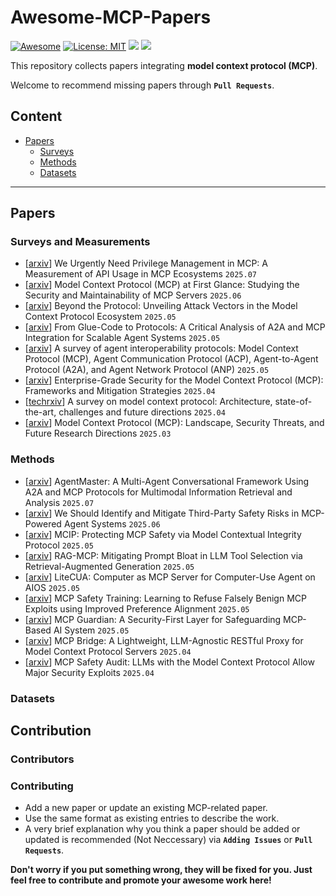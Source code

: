 # Awesome-MCP-Papers
[![Awesome](https://awesome.re/badge.svg)](https://github.com/Redempt1onzzZZ/Awesome-MCP-Papers) 
[![License: MIT](https://img.shields.io/badge/License-MIT-green.svg)](https://github.com/Redempt1onzzZZ/Awesome-MCP-Papers/blob/main/LICENSE)
![](https://img.shields.io/github/last-commit/Redempt1onzzZZ/Awesome-MCP-Papers?color=green) 
![](https://img.shields.io/badge/PRs-Welcome-red) 

This repository collects papers integrating **model context protocol (MCP)**.

Welcome to recommend missing papers through **`Pull Requests`**. 

## Content

- [Papers](#papers)
  - [Surveys](#surveys)
  - [Methods](#methods)
  - [Datasets](#datasets)

---

##  Papers

### Surveys and Measurements
- \[[arxiv](https://arxiv.org/abs/2507.06250)\] We Urgently Need Privilege Management in MCP: A Measurement of API Usage in MCP Ecosystems `2025.07`
- \[[arxiv](https://arxiv.org/abs/2506.13538)\] Model Context Protocol (MCP) at First Glance: Studying the Security and Maintainability of MCP Servers `2025.06`
- \[[arxiv](https://arxiv.org/abs/2506.02040)\] Beyond the Protocol: Unveiling Attack Vectors in the Model Context Protocol Ecosystem `2025.05`
- \[[arxiv](https://arxiv.org/abs/2505.03864)\] From Glue-Code to Protocols: A Critical Analysis of A2A and MCP Integration for Scalable Agent Systems `2025.05`
- \[[arxiv](https://arxiv.org/abs/2505.02279)\] A survey of agent interoperability protocols: Model Context Protocol (MCP), Agent Communication Protocol (ACP), Agent-to-Agent Protocol (A2A), and Agent Network Protocol (ANP) `2025.05`
- \[[arxiv](https://arxiv.org/abs/2504.08623)\] Enterprise-Grade Security for the Model Context Protocol (MCP): Frameworks and Mitigation Strategies `2025.04`
- \[[techrxiv](https://www.techrxiv.org/doi/full/10.36227/techrxiv.174495492.22752319)\] A survey on model context protocol: Architecture, state-of-the-art, challenges and future directions `2025.04`
- \[[arxiv](https://arxiv.org/abs/2503.23278)\] Model Context Protocol (MCP): Landscape, Security Threats, and Future Research Directions `2025.03`
### Methods
- \[[arxiv](https://arxiv.org/abs/2507.21105)\] AgentMaster: A Multi-Agent Conversational Framework Using A2A and MCP Protocols for Multimodal Information Retrieval and Analysis `2025.07`
- \[[arxiv](https://arxiv.org/abs/2506.13666)\] We Should Identify and Mitigate Third-Party Safety Risks in MCP-Powered Agent Systems `2025.06`
- \[[arxiv](https://arxiv.org/abs/2505.14590)\] MCIP: Protecting MCP Safety via Model Contextual Integrity Protocol `2025.05`
- \[[arxiv](https://arxiv.org/abs/2505.03275)\] RAG-MCP: Mitigating Prompt Bloat in LLM Tool Selection via Retrieval-Augmented Generation `2025.05`
- \[[arxiv](https://arxiv.org/abs/2505.18829)\] LiteCUA: Computer as MCP Server for Computer-Use Agent on AIOS `2025.05`
- \[[arxiv](https://arxiv.org/abs/2505.23634)\] MCP Safety Training: Learning to Refuse Falsely Benign MCP Exploits using Improved Preference Alignment `2025.05`
- \[[arxiv](https://arxiv.org/abs/2504.12757)\] MCP Guardian: A Security-First Layer for Safeguarding MCP-Based AI System `2025.05`
- \[[arxiv](https://arxiv.org/abs/2504.08999)\] MCP Bridge: A Lightweight, LLM-Agnostic RESTful Proxy for Model Context Protocol Servers `2025.04`
- \[[arxiv](https://arxiv.org/abs/2504.03767)\] MCP Safety Audit: LLMs with the Model Context Protocol Allow Major Security Exploits `2025.04`
### Datasets

## Contribution
### Contributors
### Contributing
- Add a new paper or update an existing MCP-related paper.
- Use the same format as existing entries to describe the work.
- A very brief explanation why you think a paper should be added or updated is recommended (Not Neccessary) via **`Adding Issues`** or **`Pull Requests`**.

**Don't worry if you put something wrong, they will be fixed for you. Just feel free to contribute and promote your awesome work here!**
